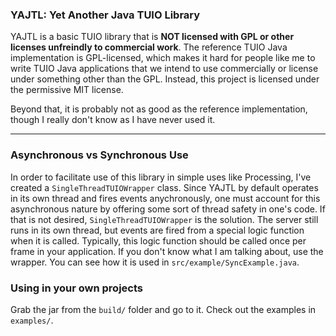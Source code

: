 ### YAJTL: Yet Another Java TUIO Library

YAJTL is a basic TUIO library that is **NOT licensed with GPL or other licenses unfreindly to commercial work**.
The reference TUIO Java implementation is GPL-licensed, which makes it hard for people like me to write TUIO Java applications
that we intend to use commercially or license under something other than the GPL. Instead, this project is licensed under the permissive MIT license.

Beyond that, it is probably not as good as the reference implementation, though I really don't know as I have never used it.

----

### Asynchronous vs Synchronous Use

In order to facilitate use of this library in simple uses like Processing, I've created a `SingleThreadTUIOWrapper` class. Since YAJTL by default operates in its own thread
and fires events anychronously, one must account for this asynchronous nature by offering some sort of thread safety in one's code. If that is not desired,
`SingleThreadTUIOWrapper` is the solution. The server still runs in its own thread, but events are fired from a special logic function when it is called. Typically, this logic function
should be called once per frame in your application. If you don't know what I am talking about, use the wrapper. You can see how it is used in `src/example/SyncExample.java`.

### Using in your own projects

Grab the jar from the `build/` folder and go to it. Check out the examples in `examples/`.
